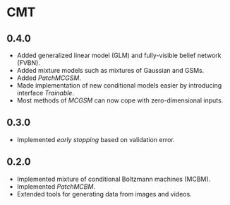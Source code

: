 # CMT

## 0.4.0

- Added generalized linear model (GLM) and fully-visible belief network (FVBN).
- Added mixture models such as mixtures of Gaussian and GSMs.
- Added *PatchMCGSM*.
- Made implementation of new conditional models easier by introducing interface *Trainable*.
- Most methods of *MCGSM* can now cope with zero-dimensional inputs.

## 0.3.0

- Implemented *early stopping* based on validation error.

## 0.2.0

- Implemented mixture of conditional Boltzmann machines (MCBM).
- Implemented *PatchMCBM*.
- Extended tools for generating data from images and videos.
